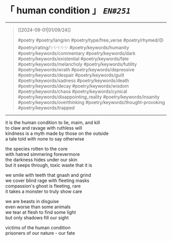 # &#12300; human condition &#12301; *`EN#251`*

---

> [[2024-09-01|01/09/24]]
> 
> #poetry 
> #poetry/lang/en 
> #poetry/type/free_verse 
> #poetry/rhymed/🟡 
> #poetry/rating/✨✨✨✨✨ 
> #poetry/keywords/humanity #poetry/keywords/commentary #poetry/keywords/dark #poetry/keywords/existential #poetry/keywords/fate #poetry/keywords/melancholy #poetry/keywords/futility #poetry/keywords/wrath #poetry/keywords/depressive #poetry/keywords/despair #poetry/keywords/guilt #poetry/keywords/sadness #poetry/keywords/death #poetry/keywords/decay #poetry/keywords/wisdom #poetry/keywords/chaos #poetry/keywords/cynical #poetry/keywords/disappointing_reality #poetry/keywords/insanity #poetry/keywords/overthinking #poetry/keywords/thought-provoking #poetry/keywords/trapped 

---

it is the human condition to lie, maim, and kill  
to claw and ravage with ruthless will  
kindness is a myth made by those on the outside  
a tale told with none to say otherwise  
  
the species rotten to the core  
with hatred simmering forevermore  
the darkness hides under our skin  
but it seeps through, toxic waste that it is  
  
we smile with teeth that gnash and grind  
we cover blind rage with fleeting masks  
compassion's ghost is fleeting, rare  
it takes a monster to truly show care  
  
we are beasts in disguise  
even worse than some animals  
we tear at flesh to find some light  
but only shadows fill our sight  
  
victims of the human condition  
prisoners of our nature - our fate